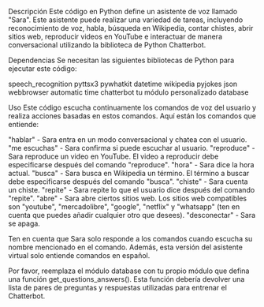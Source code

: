 Descripción
Este código en Python define un asistente de voz llamado "Sara". Este asistente puede realizar una variedad de tareas, 
incluyendo reconocimiento de voz, habla, búsqueda en Wikipedia, contar chistes, abrir sitios web, reproducir videos en 
YouTube e interactuar de manera conversacional utilizando la biblioteca de Python Chatterbot.

Dependencias
Se necesitan las siguientes bibliotecas de Python para ejecutar este código:

speech_recognition
pyttsx3
pywhatkit
datetime
wikipedia
pyjokes
json
webbrowser
automatic
time
chatterbot
tu módulo personalizado database

Uso
Este código escucha continuamente los comandos de voz del usuario y realiza acciones basadas en estos comandos. 
Aquí están los comandos que entiende:

"hablar" - Sara entra en un modo conversacional y chatea con el usuario.
"me escuchas" - Sara confirma si puede escuchar al usuario.
"reproduce" - Sara reproduce un video en YouTube. El video a reproducir debe especificarse después del comando "reproduce".
"hora" - Sara dice la hora actual.
"busca" - Sara busca en Wikipedia un término. El término a buscar debe especificarse después del comando "busca".
"chiste" - Sara cuenta un chiste.
"repite" - Sara repite lo que el usuario dice después del comando "repite".
"abre" - Sara abre ciertos sitios web. Los sitios web compatibles son "youtube", "mercadolibre", "google", 
"netflix" y "whatsapp" (ten en cuenta que puedes añadir cualquier otro que desees).
"desconectar" - Sara se apaga.

Ten en cuenta que Sara solo responde a los comandos cuando escucha su nombre mencionado en el comando. Además, 
esta versión del asistente virtual solo entiende comandos en español.

Por favor, reemplaza el módulo database con tu propio módulo que defina una función get_questions_answers(). 
Esta función debería devolver una lista de pares de preguntas y respuestas utilizadas para entrenar el Chatterbot.
